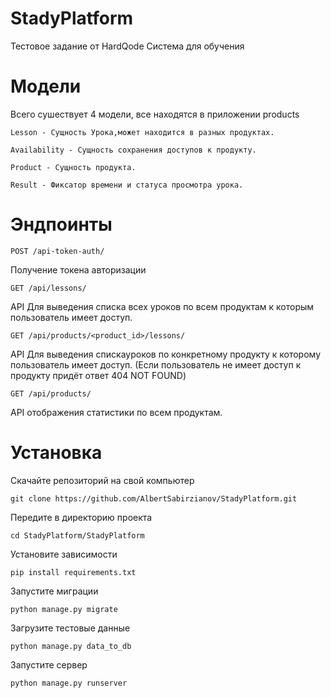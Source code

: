 # StadyPlatform
Тестовое задание от HardQode
Система для обучения
# Модели
Всего сушествует 4 модели, все находятся в приложении products
```commandline
Lesson - Сущность Урока,может находится в разных продуктах. 
```
```commandline
Availability - Сущность сохранения доступов к продукту. 
```
```commandline
Product - Сущность продукта.
```
```commandline
Result - Фиксатор времени и статуса просмотра урока.
```
# Эндпоинты
```commandline
POST /api-token-auth/
```
Получение токена авторизации
```commandline
GET /api/lessons/
```
API Для выведения списка всех уроков по всем продуктам к которым пользователь имеет доступ.
```commandline
GET /api/products/<product_id>/lessons/
```
API Для выведения спискауроков по конкретному продукту к которому пользователь имеет доступ. (Если пользователь не
имеет доступ к продукту придёт ответ 404 NOT FOUND)
```commandline
GET /api/products/
```
API отображения статистики по всем продуктам.

# Установка
Скачайте репозиторий на свой компьютер
```commandline
git clone https://github.com/AlbertSabirzianov/StadyPlatform.git
```
Передите в директорию проекта
```commandline
cd StadyPlatform/StadyPlatform
```
Установите зависимости
```commandline
pip install requirements.txt
```
Запустите миграции
```commandline
python manage.py migrate
```
Загрузите тестовые данные
```commandline
python manage.py data_to_db
```
Запустите сервер
```commandline
python manage.py runserver
```